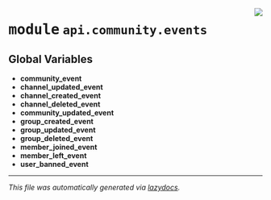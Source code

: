 <!-- markdownlint-disable -->

<a href="https://github.com/switchcollab/Switch-Bots-Python-Library/tree/main/src/switch/api/community/events/__init__.py#L0"><img align="right" src="https://img.shields.io/badge/-source-cccccc?style=flat-square"/></a>

# <kbd>module</kbd> `api.community.events`




**Global Variables**
---------------
- **community_event**
- **channel_updated_event**
- **channel_created_event**
- **channel_deleted_event**
- **community_updated_event**
- **group_created_event**
- **group_updated_event**
- **group_deleted_event**
- **member_joined_event**
- **member_left_event**
- **user_banned_event**




---

_This file was automatically generated via [lazydocs](https://github.com/ml-tooling/lazydocs)._
